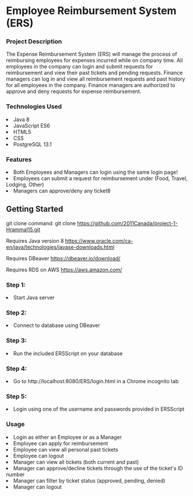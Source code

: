 <h1>Employee Reimbursement System (ERS)</h1>
<h3>Project Description</h3>
The Expense Reimbursement System (ERS) will manage the process of reimbursing employees for expenses incurred while on company time. All employees in the company can login and submit requests for reimbursement and view their past tickets and pending requests. Finance managers can log in and view all reimbursement requests and past history for all employees in the company. Finance managers are authorized to approve and deny requests for expense reimbursement.

<h3>Technologies Used</h3>
  <li> Java 8 </li>
  <li> JavaScript ES6 </li>
  <li> HTML5</li>
  <li> CSS</li>
  <li> PostgreSQL 13.1 </li>

  





<h3>Features</h3>
<li> Both Employees and Managers can login using the same login page! </li>
<li> Employees can submit a request for reimbursement under (Food, Travel, Lodging, Other) </li>
<li> Managers can approve/deny any ticket8 </li>

<h2>Getting Started</h2>

git clone command:
git clone https://github.com/2011Canada/project-1-Hrammal15.git

Requires Java version 8
https://www.oracle.com/ca-en/java/technologies/javase-downloads.html

Requires DBeaver
https://dbeaver.io/download/

Requires RDS on AWS
https://aws.amazon.com/

<h3>Step 1:</h3>
<li>Start Java server</li>
<h3>Step 2:</h3>
<li>Connect to database using DBeaver</li>
<h3>Step 3:</h3>
<li>Run the included ERSScript on your database</li>
<h3>Step 4:</h3>
<li>Go to http://localhost:8080/ERS/login.html in a Chrome incognito tab</li>
<h3>Step 5:</h3>
<li>Login using one of the username and passwords provided in ERSScript</li>

<h3>Usage</h3>
<li>Login as either an Employee or as a Manager</li>
<li>Employee can apply for reimbursement</li>
<li>Employee can view all personal past tickets</li>
<li>Employee can logout</li>
<li>Manager can view all tickets (both current and past)</li>
<li>Manager can approve/decline tickets through the use of the ticket's ID number</li>
<li>Manager can filter by ticket status (approved, pending, denied)</li>
<li>Manager can logout</li>
